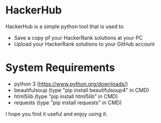 # HackerHub
HackerHub is a simple python tool that is used to
* Save a copy pf your HackerRank solutions at your PC
* Upload your HackerRank solutions to your GitHub account


# System Requirements 
* python 3 (https://www.python.org/downloads/) 
* beautifulsoup (type "pip install beautifulsoup4" in CMD)
* html5lib (type "pip install html5lib" in CMD) 
* requests (type "pip install requests" in CMD)

I hope you find it useful and enjoy using it. 
